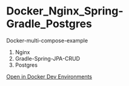 # Docker_Nginx_Spring-Gradle_Postgres

Docker-multi-compose-example

1. Nginx
2. Gradle-Spring-JPA-CRUD
3. Postgres

[Open in Docker Dev Environments](https://open.docker.com/dashboard/dev-envs?url=https://github.com/ooMia/Docker_Nginx_Spring-Gradle_Postgres/tree/main/)
